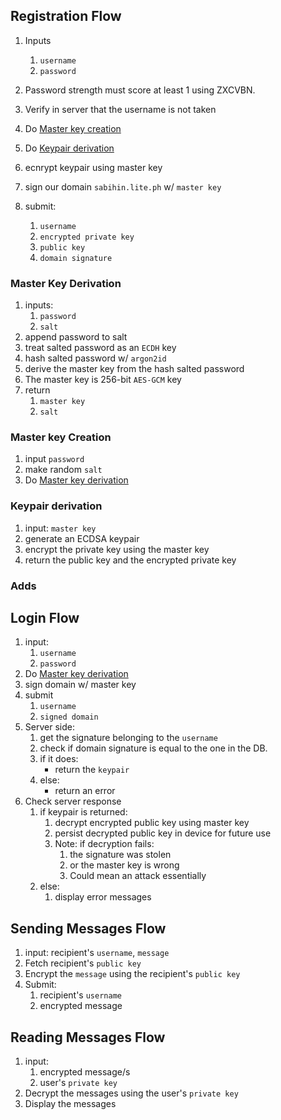 ## Registration Flow
1. Inputs
    1. `username`
    2. `password`

2. Password strength must score at least 1 using ZXCVBN.
3. Verify in server that the username is not taken
4. Do [Master key creation](#master-key-creation)
5. Do [Keypair derivation](#keypair-derivation)
7. ecnrypt keypair using master key
6. sign our domain `sabihin.lite.ph` w/ `master key`
5. submit:
    1. `username`
    2. `encrypted private key`
    3. `public key`
    4. `domain signature`

### Master Key Derivation
1. inputs: 
    1. `password`
    2. `salt`
3. append password to salt
4. treat salted password as an `ECDH` key
5. hash salted password w/ `argon2id`
6. derive the master key from the hash salted password
7. The master key is 256-bit `AES-GCM` key
8. return
    1. `master key`
    2. `salt`

### Master key Creation
1. input `password`
2. make random `salt`
3. Do [Master key derivation](#master-key-derivation)

### Keypair derivation
1. input: `master key`
2. generate an ECDSA keypair
3. encrypt the private key using the master key
4. return the public key and the encrypted private key

### Adds
## Login Flow
1. input: 
    1. `username`
    2. `password`
2. Do [Master key derivation](#master-key-derivation)
3. sign domain w/ master key
4. submit 
    1. `username`
    2. `signed domain`
5. Server side:
    1. get the signature belonging to the `username`
    2. check if domain signature is equal to the one in the DB.
    3. if it does:
        * return the `keypair`
    4. else:
        * return an error
6. Check server response
    1. if keypair is returned:
        1. decrypt encrypted public key using master key
        2. persist decrypted public key in device for future use
        3. Note: if decryption fails:
            1. the signature was stolen
            2. or the master key is wrong
            3. Could mean an attack essentially
    2. else:
        1. display error messages
## Sending Messages Flow
1. input: recipient's `username`, `message`
2. Fetch recipient's `public key`
3. Encrypt the `message` using the recipient's `public key`
4. Submit: 
    1. recipient's `username`
    2. encrypted message

## Reading Messages Flow
1. input:
    1. encrypted message/s
    2. user's `private key`
2. Decrypt the messages using the user's `private key`
3. Display the messages

